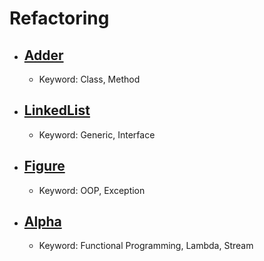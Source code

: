 # Refactoring

- ## [Adder](https://github.com/naneun/Refactoring/tree/main/Adder)
  - Keyword: Class, Method

- ## [LinkedList](https://github.com/naneun/Refactoring/tree/main/LinkedList)
  - Keyword: Generic, Interface

- ## [Figure](https://github.com/naneun/Refactoring/tree/main/Figure)
  - Keyword: OOP, Exception

- ## [Alpha](https://github.com/naneun/Refactoring/tree/main/Alpha)
  - Keyword: Functional Programming, Lambda, Stream
